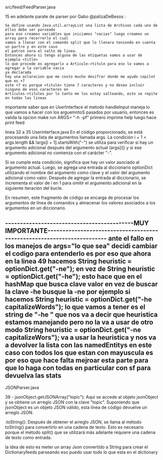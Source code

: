 src/feed/FeedParser.java 

15 en adelante parate de parser por Gabo @palizaDeBesos : 

    Se define usando Java.util.arrayList una lista de Archivos cada uno de ellos debe ser parseado 
    para eso creamos variables que iniciamos "vacias" luego creamos un array para recorrerlo el cual 
    vamos a llenar con el comando split que lo llenara teniendo en cuenta un partro y en este caso 
    el patron sera el salto de linea.
    Entonces ahora si tengo alguna de las etiquetas vamos a usar de ejemplo <title> 
    lo que procede es agregarlo a Articule->titule para eso lo vamos a agregar a la variable vacia
    ya declarada 
    hay una aclaracion que me costo mucho desifrar donde me ayudo copilot que es +7 
    este +7 es porque <titule> tiene 7 caracteres y no deseo incluir ninguno de esos caracteres en 
    Articules->titules por lo tanto me los estoy salteando, esto se repite en todas las lineas 
    

importante saber que en UserInterface el metodo handleInput maneja lo que vamos a hacer con los arguemntoS
pasados por usuario, entonces es valida la opcion make run ARGS= "-h -pf" primero imprime help luego hace print feed

linea 32 a 35 Userinterface.java 
En el código proporcionado, se está procesando una lista de argumentos llamada args. La condición i + 1 < args.length && !args[i + 1].startsWith("-") se utiliza para verificar si hay un argumento adicional después del argumento actual (args[i]) y si ese argumento adicional no comienza con el carácter "-".

Si se cumple esta condición, significa que hay un valor asociado al argumento actual. Luego, se agrega una entrada al diccionario optionDict utilizando el nombre del argumento como clave y el valor del argumento adicional como valor. Después de agregar la entrada al diccionario, se incrementa el valor de i en 1 para omitir el argumento adicional en la siguiente iteración del bucle.

En resumen, este fragmento de código se encarga de procesar los argumentos de línea de comandos y almacenar los valores asociados a los argumentos en un diccionario.

-------------------------------------------MUY IMPORTANTE-----------------------------------------------------------------------
    ante el fallo en los manejos de args="lo que sea" decidi cambiar el codigo para entenderlo es por eso que ahora
    en la linea 49 hacemos 
        String heuristic = optionDict.get("-ne");
    en vez de 
        String heuristic = optionDict.get("-he");
    esto hace que en el hashMap que busca clave valor en vez de buscar la clave -he busque la -ne 
    por ejemplo si hacemos String heuristic = optionDict.get("-he capitalizeWords"); 
    lo que vamos a tener es el string de "-he " que nos va a decir que heuristica estamos manejando pero no la va a usar
    de otro modo String heuristic = optionDict.get("-ne capitalizeWors"); va a usar la heuristica y nos va a devolver
    la lista con las namedEntitys en este caso con todos los que estan con mayuscula 
    es por eso que hace falta mejroar esta parte para que lo haga con todas en particular con sf para devuelva las stats
----------------------------------------------------------------------------------------------------------------------------------  


JSONParser.java 

38 - jsonObject.getJSONArray("topic"): Aquí se accede al objeto jsonObject y se obtiene un arreglo JSON con la clave "topic". Suponiendo que jsonObject es un objeto JSON válido, esta línea de código devuelve un arreglo JSON.

.toString(): Después de obtener el arreglo JSON, se llama al método toString() para convertirlo en una cadena de texto. Esto es necesario porque el método split() que se utilizará más adelante requiere una cadena de texto como entrada.

la idea de esto es meter un array Json convertido a String para crear el Dictionaryfeeds 
parseando eso puedo usar todo lo que esta en el dictionary 

